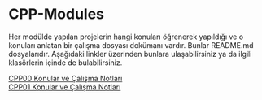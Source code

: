 # CPP-Modules

Her modülde yapılan projelerin hangi konuları öğrenerek yapıldığı ve o konuları anlatan bir çalışma dosyası dokümanı vardır. Bunlar README.md dosyalarıdır. Aşağıdaki linkler üzerinden bunlara ulaşabilirsiniz ya da ilgili klasörlerin içinde de bulabilirsiniz.

[CPP00 Konular ve Çalışma Notları](https://github.com/b-tekinli/CPP-Modules/blob/main/CPP00/README.md) <br />
[CPP01 Konular ve Çalışma Notları](https://github.com/b-tekinli/CPP-Modules/blob/main/CPP01/README.md)
